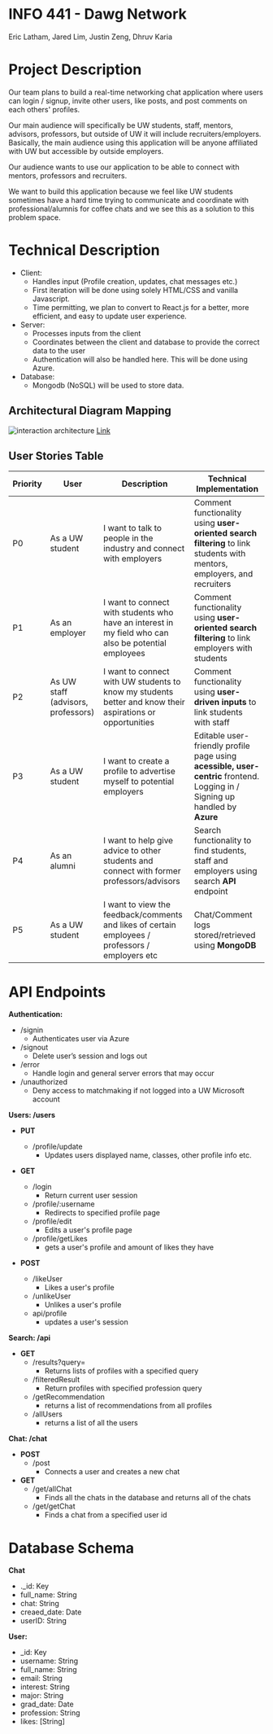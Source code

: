 # INFO 441 - Dawg Network
Eric Latham, Jared Lim, Justin Zeng, Dhruv Karia

# Project Description
Our team plans to build a real-time networking chat application where users can login / signup, invite other users, like posts, and post comments on each others' profiles.

Our main audience will specifically be UW students, staff, mentors, advisors, professors, but outside of UW it will include recruiters/employers. Basically, the main audience using this application will be anyone affiliated with UW but accessible by outside employers. 

Our audience wants to use our application to be able to connect with mentors, professors and recruiters.

We want to build this application because we feel like UW students sometimes have a hard time trying to communicate and coordinate with professional/alumnis for coffee chats and we see this as a solution to this problem space.

# Technical Description
- Client: 
  - Handles input (Profile creation, updates, chat messages etc.)
  - First iteration will be done using solely HTML/CSS and vanilla Javascript.
  - Time permitting, we plan to convert to React.js for a better, more efficient, and easy to update user experience.
- Server: 
  - Processes inputs from the client
  - Coordinates between the client and database to provide the correct data to the user
  - Authentication will also be handled here. This will be done using Azure.
- Database: 
  - Mongodb (NoSQL) will be used to store data.
## Architectural Diagram Mapping
![interaction architecture](diagrams/441Final.jpg?raw=true)
[Link](https://miro.com/app/board/uXjVOLkZiag=/)
## User Stories Table
| Priority | User                               | Description                                                                                               | Technical Implementation                                                                             |
| -------- | ---------------------------------- | --------------------------------------------------------------------------------------------------------- | ---------------------------------------------------------------------------------------------------- |
| P0       | As a UW student                    | I want to talk to people in the industry and connect with employers                                       | Comment functionality using **user-oriented search filtering** to link students with mentors, employers, and recruiters         |
| P1       | As an employer                     | I want to connect with students who have an interest in my field who can also be potential employees      | Comment functionality using **user-oriented search filtering** to link employers with students                                  |
| P2       | As UW staff (advisors, professors) | I want to connect with UW students to know my students better and know their aspirations or opportunities | Comment functionality using **user-driven inputs** to link students with staff                                      |
| P3       | As a UW student                    | I want to create a profile to advertise myself to potential employers                                     | Editable user-friendly profile page using **acessible, user-centric** frontend. Logging in / Signing up handled by **Azure** |
| P4       | As an alumni                       | I want to help give advice to other students and connect with former professors/advisors                  | Search functionality to find students, staff and employers using search **API** endpoint                 |
| P5       | As a UW student                    | I want to view the feedback/comments and likes of certain employees / professors / employers etc                                        | Chat/Comment logs stored/retrieved using **MongoDB**                                                             |

# API Endpoints
**Authentication:**

- /signin
  - Authenticates user via Azure
- /signout
  - Delete user’s session and logs out
- /error
  - Handle login and general server errors that may occur
- /unauthorized
  - Deny access to matchmaking if not logged into a UW Microsoft account

**Users: /users**

- **PUT**
  - /profile/update
    - Updates users displayed name, classes, other profile info etc.
- **GET**
  - /login
    - Return current user session
  - /profile/:username
    - Redirects to specified profile page
  - /profile/edit
    - Edits a user's profile page
  - /profile/getLikes
    - gets a user's profile and amount of likes they have
    
- **POST**
  - /likeUser
    - Likes a user's profile
  - /unlikeUser
    - Unlikes a user's profile
  - api/profile
    - updates a user's session

**Search: /api**

- **GET**
  - /results?query=
    - Returns lists of profiles with a specified query
  - /filteredResult
    - Return profiles with specified profession query
  - /getRecommendation
    - returns a list of recommendations from all profiles
  - /allUsers
    - returns a list of all the users


**Chat: /chat**
- **POST**
  - /post
    - Connects a user and creates a new chat 
- **GET**
  - /get/allChat
    - Finds all the chats in the database and returns all of the chats
  - /get/getChat
    - Finds a chat from a specified user id

# Database Schema

**Chat**
- ._id: Key
- full_name: String
- chat: String
- creaed_date: Date
- userID: String

**User:**
- _id: Key
- username: String
- full_name: String
- email: String
- interest: String
- major: String
- grad_date: Date
- profession: String
- likes: [String]
